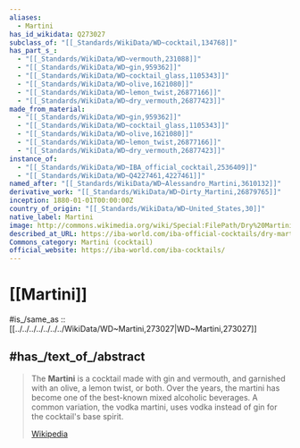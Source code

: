 ```yaml
---
aliases:
  - Martini
has_id_wikidata: Q273027
subclass_of: "[[_Standards/WikiData/WD~cocktail,134768]]"
has_part_s_:
  - "[[_Standards/WikiData/WD~vermouth,231088]]"
  - "[[_Standards/WikiData/WD~gin,959362]]"
  - "[[_Standards/WikiData/WD~cocktail_glass,1105343]]"
  - "[[_Standards/WikiData/WD~olive,1621080]]"
  - "[[_Standards/WikiData/WD~lemon_twist,26877166]]"
  - "[[_Standards/WikiData/WD~dry_vermouth,26877423]]"
made_from_material:
  - "[[_Standards/WikiData/WD~gin,959362]]"
  - "[[_Standards/WikiData/WD~cocktail_glass,1105343]]"
  - "[[_Standards/WikiData/WD~olive,1621080]]"
  - "[[_Standards/WikiData/WD~lemon_twist,26877166]]"
  - "[[_Standards/WikiData/WD~dry_vermouth,26877423]]"
instance_of:
  - "[[_Standards/WikiData/WD~IBA_official_cocktail,2536409]]"
  - "[[_Standards/WikiData/WD~Q4227461,4227461]]"
named_after: "[[_Standards/WikiData/WD~Alessandro_Martini,3610132]]"
derivative_work: "[[_Standards/WikiData/WD~Dirty_Martini,26879765]]"
inception: 1880-01-01T00:00:00Z
country_of_origin: "[[_Standards/WikiData/WD~United_States,30]]"
native_label: Martini
image: http://commons.wikimedia.org/wiki/Special:FilePath/Dry%20Martini-2.jpg
described_at_URL: https://iba-world.com/iba-official-cocktails/dry-martini/
Commons_category: Martini (cocktail)
official_website: https://iba-world.com/iba-cocktails/
---
```


# [[Martini]]

#is_/same_as :: [[../../../../../../../WikiData/WD~Martini,273027|WD~Martini,273027]]

## #has_/text_of_/abstract 

> The **Martini** is a cocktail made with gin and vermouth, and garnished with an olive, a lemon twist, or both. Over the years, the martini has become one of the best-known mixed alcoholic beverages. A common variation, the vodka martini, uses vodka instead of gin for the cocktail's base spirit.
>
> [Wikipedia](https://en.wikipedia.org/wiki/Martini%20(cocktail))